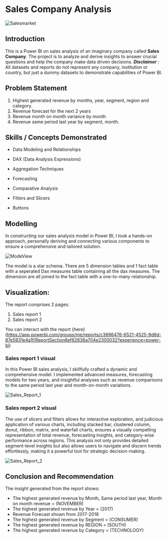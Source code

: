 # Sales Company Analysis

![Salesmarket](https://github.com/habeebsalaudeen/Sales-Company-Analysis/assets/97491265/a6955e73-c5c8-4dfb-b905-25071998bdf9)

## Introduction
This is a Power BI on sales analysis of an imaginary company called **Sales Company**.
The project is to analyze and derive insights to answer crucial questions and help the company make data driven 
decisions.
**_Disclaimer_** : All datasets and reports do not represent any company, institution or country, but just a 
dummy datasets to demonstrate capabilities of Power BI.

## Problem Statement
1. Highest generated revenue by months, year, segment, region and category.
2. Revenue forecast for the next 2 years
3. Revenue month on month variance by month
4. Revenue same period last year by segment, month.

## Skills / Concepts Demonstrated
- Data Modeling and Relationships
- DAX (Data Analysis Expressions)
- Aggregation Techniques
- Forecasting 

- Comparative Analysis
- Filters and Slicers
- Buttons

## Modelling
In constructing our sales analysis model in Power BI, I took a hands-on approach, personally deriving and connecting 
various components to ensure a comprehensive and tailored solution. 

![ModeView](https://github.com/habeebsalaudeen/Sales-Company-Analysis/assets/97491265/e1102430-4fd3-4cf4-a091-1e5482fd57f1)


The model is a star schema.
There are 5 dimension tables and 1 fact table with a seperated Dax measures table containing all the dax measures. The dimension are all joined to the fact table with a one-to-many relationship.

## Visualization:

The report comprises 2 pages:
1. Sales report 1
2. Sales report 2

You can interact with the report {here} 
(https://app.powerbi.com/groups/me/reports/c3696476-6521-4525-9d6d-87e5931e4a1f/ReportSection6ef62836a704e2300032?experience=power-bi)

### Sales report 1 visual

In this Power BI sales analysis, I skillfully crafted a dynamic and comprehensive model. I implemented advanced measures, forecasting models for two years, and insightful analyses such as revenue comparisons to the same period last year and month-on-month variations.

![Sales_Report_1](https://github.com/habeebsalaudeen/Sales-Company-Analysis/assets/97491265/a79f644e-15bf-48b6-b1ed-71846cefd721)


### Sales report 2 visual

The use of slicers and filters allows for interactive exploration, and judicious application of various charts, including stacked bar, clustered column, donut, ribbon, matrix, and waterfall charts, ensures a visually compelling representation of total revenue, forecasting insights, and category-wise performance across regions. This analysis not only provides detailed segment-level insights but also allows users to navigate and discern trends effortlessly, making it a powerful tool for strategic decision-making.

![Sales_Report_2](https://github.com/habeebsalaudeen/Sales-Company-Analysis/assets/97491265/00273e11-8562-4ae2-a345-750fd8a4d728)

## Conclusion and Recommendation
The insight generated from the report shows:
- The highest generated revenue by Month, Same period last year, Month on month revenue = (NOVEMBER)
- The highest generated revenue by Year = (2017)
- Revenue Forecast shown from 2017-2018
- The highest generated revenue by Segment = (CONSUMER)
- The highest generated revenue by REGION = (SOUTH)
- The highest generated revenue by Category = (TECHNOLOGY)
